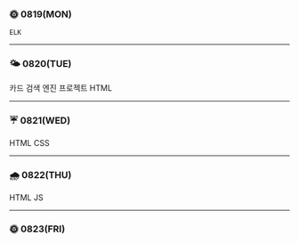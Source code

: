 
### 🌞 0819(MON)
    ELK
    
---

### 🌤 0820(TUE)
  카드 검색 엔진 프로젝트
  HTML

---

### ☔ 0821(WED)
  HTML
  CSS
  
---

### 🌧 0822(THU)
  HTML
  JS

---

### 🌞 0823(FRI)
